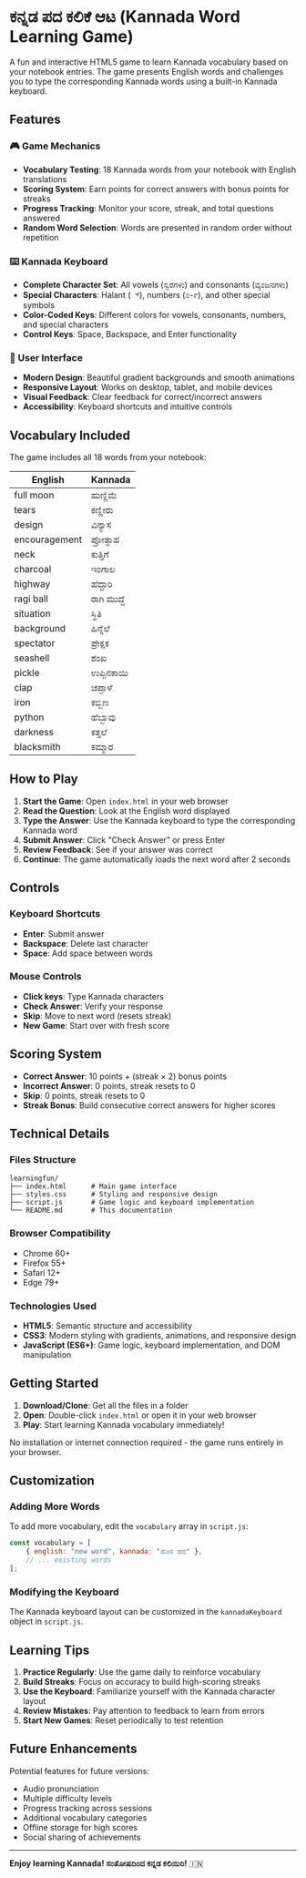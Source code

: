 # ಕನ್ನಡ ಪದ ಕಲಿಕೆ ಆಟ (Kannada Word Learning Game)

A fun and interactive HTML5 game to learn Kannada vocabulary based on your notebook entries. The game presents English words and challenges you to type the corresponding Kannada words using a built-in Kannada keyboard.

## Features

### 🎮 Game Mechanics
- **Vocabulary Testing**: 18 Kannada words from your notebook with English translations
- **Scoring System**: Earn points for correct answers with bonus points for streaks
- **Progress Tracking**: Monitor your score, streak, and total questions answered
- **Random Word Selection**: Words are presented in random order without repetition

### ⌨️ Kannada Keyboard
- **Complete Character Set**: All vowels (ಸ್ವರಗಳು) and consonants (ವ್ಯಂಜನಗಳು)
- **Special Characters**: Halant (್), numbers (೦-೯), and other special symbols
- **Color-Coded Keys**: Different colors for vowels, consonants, numbers, and special characters
- **Control Keys**: Space, Backspace, and Enter functionality

### 🎨 User Interface
- **Modern Design**: Beautiful gradient backgrounds and smooth animations
- **Responsive Layout**: Works on desktop, tablet, and mobile devices
- **Visual Feedback**: Clear feedback for correct/incorrect answers
- **Accessibility**: Keyboard shortcuts and intuitive controls

## Vocabulary Included

The game includes all 18 words from your notebook:

| English | Kannada |
|---------|---------|
| full moon | ಹುಣ್ಣಿಮೆ |
| tears | ಕಣ್ಣೀರು |
| design | ವಿನ್ಯಾಸ |
| encouragement | ಪ್ರೋತ್ಸಾಹ |
| neck | ಕುತ್ತಿಗೆ |
| charcoal | ಇಂಗಾಲ |
| highway | ಹೆದ್ದಾರಿ |
| ragi ball | ರಾಗಿ ಮುದ್ದೆ |
| situation | ಸ್ಥಿತಿ |
| background | ಹಿನ್ನೆಲೆ |
| spectator | ಪ್ರೇಕ್ಷಕ |
| seashell | ಶಂಖ |
| pickle | ಉಪ್ಪಿನಕಾಯಿ |
| clap | ಚಪ್ಪಾಳೆ |
| iron | ಕಬ್ಬಿಣ |
| python | ಹೆಬ್ಬಾವು |
| darkness | ಕತ್ತಲೆ |
| blacksmith | ಕಮ್ಮಾರ |

## How to Play

1. **Start the Game**: Open `index.html` in your web browser
2. **Read the Question**: Look at the English word displayed
3. **Type the Answer**: Use the Kannada keyboard to type the corresponding Kannada word
4. **Submit Answer**: Click "Check Answer" or press Enter
5. **Review Feedback**: See if your answer was correct
6. **Continue**: The game automatically loads the next word after 2 seconds

## Controls

### Keyboard Shortcuts
- **Enter**: Submit answer
- **Backspace**: Delete last character
- **Space**: Add space between words

### Mouse Controls
- **Click keys**: Type Kannada characters
- **Check Answer**: Verify your response
- **Skip**: Move to next word (resets streak)
- **New Game**: Start over with fresh score

## Scoring System

- **Correct Answer**: 10 points + (streak × 2) bonus points
- **Incorrect Answer**: 0 points, streak resets to 0
- **Skip**: 0 points, streak resets to 0
- **Streak Bonus**: Build consecutive correct answers for higher scores

## Technical Details

### Files Structure
```
learningfun/
├── index.html      # Main game interface
├── styles.css      # Styling and responsive design
├── script.js       # Game logic and keyboard implementation
└── README.md       # This documentation
```

### Browser Compatibility
- Chrome 60+
- Firefox 55+
- Safari 12+
- Edge 79+

### Technologies Used
- **HTML5**: Semantic structure and accessibility
- **CSS3**: Modern styling with gradients, animations, and responsive design
- **JavaScript (ES6+)**: Game logic, keyboard implementation, and DOM manipulation

## Getting Started

1. **Download/Clone**: Get all the files in a folder
2. **Open**: Double-click `index.html` or open it in your web browser
3. **Play**: Start learning Kannada vocabulary immediately!

No installation or internet connection required - the game runs entirely in your browser.

## Customization

### Adding More Words
To add more vocabulary, edit the `vocabulary` array in `script.js`:

```javascript
const vocabulary = [
    { english: "new word", kannada: "ಹೊಸ ಪದ" },
    // ... existing words
];
```

### Modifying the Keyboard
The Kannada keyboard layout can be customized in the `kannadaKeyboard` object in `script.js`.

## Learning Tips

1. **Practice Regularly**: Use the game daily to reinforce vocabulary
2. **Build Streaks**: Focus on accuracy to build high-scoring streaks
3. **Use the Keyboard**: Familiarize yourself with the Kannada character layout
4. **Review Mistakes**: Pay attention to feedback to learn from errors
5. **Start New Games**: Reset periodically to test retention

## Future Enhancements

Potential features for future versions:
- Audio pronunciation
- Multiple difficulty levels
- Progress tracking across sessions
- Additional vocabulary categories
- Offline storage for high scores
- Social sharing of achievements

---

**Enjoy learning Kannada! ಸಂತೋಷದಿಂದ ಕನ್ನಡ ಕಲಿಯಿರಿ!** 🇮🇳
